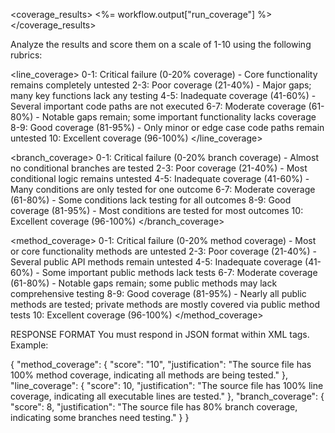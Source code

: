 <coverage_results>
<%= workflow.output["run_coverage"] %>
</coverage_results>

Analyze the results and score them on a scale of 1-10 using the following rubrics:

<line_coverage>
0-1: Critical failure (0-20% coverage) - Core functionality remains completely untested
2-3: Poor coverage (21-40%) - Major gaps; many key functions lack any testing
4-5: Inadequate coverage (41-60%) - Several important code paths are not executed
6-7: Moderate coverage (61-80%) - Notable gaps remain; some important functionality lacks coverage
8-9: Good coverage (81-95%) - Only minor or edge case code paths remain untested
10: Excellent coverage (96-100%)
</line_coverage>

<branch_coverage>
0-1: Critical failure (0-20% branch coverage) - Almost no conditional branches are tested
2-3: Poor coverage (21-40%) - Most conditional logic remains untested
4-5: Inadequate coverage (41-60%) - Many conditions are only tested for one outcome
6-7: Moderate coverage (61-80%) - Some conditions lack testing for all outcomes
8-9: Good coverage (81-95%) - Most conditions are tested for most outcomes
10: Excellent coverage (96-100%)
</branch_coverage>

<method_coverage>
0-1: Critical failure (0-20% method coverage) - Most or core functionality methods are untested
2-3: Poor coverage (21-40%) - Several public API methods remain untested
4-5: Inadequate coverage (41-60%) - Some important public methods lack tests
6-7: Moderate coverage (61-80%) - Notable gaps remain; some public methods may lack comprehensive testing
8-9: Good coverage (81-95%) - Nearly all public methods are tested; private methods are mostly covered via public method tests
10: Excellent coverage (96-100%)
</method_coverage>

RESPONSE FORMAT
You must respond in JSON format within <json> XML tags. Example:

<json>
{
  "method_coverage": {
    "score": "10",
    "justification": "The source file has 100% method coverage, indicating all methods are being tested."
  },
  "line_coverage": {
    "score": 10,
    "justification": "The source file has 100% line coverage, indicating all executable lines are tested."
  },
  "branch_coverage": {
    "score": 8,
    "justification": "The source file has 80% branch coverage, indicating some branches need testing."
  }
}
</json>